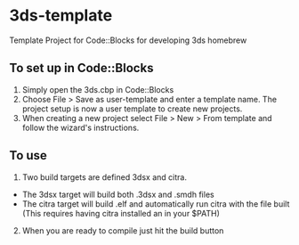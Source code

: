 # 3ds-template
Template Project for Code::Blocks for developing 3ds homebrew

## To set up in Code::Blocks
1. Simply open the 3ds.cbp in Code::Blocks
2. Choose File > Save as user-template and enter a template name.  The project setup is now a user template to create new projects.
3. When creating a new project select File > New > From template and follow the wizard's instructions.

## To use
1. Two build targets are defined 3dsx and citra.
  * The 3dsx target will build both <project name>.3dsx and <project name>.smdh files
  * The citra target will build <project name>.elf and automatically run citra with the file built (This requires having citra installed an in your $PATH)
2. When you are ready to compile just hit the build button

